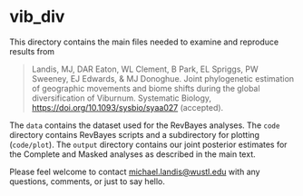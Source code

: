 # vib_div

This directory contains the main files needed to examine and reproduce results from
> Landis, MJ, DAR Eaton, WL Clement, B Park, EL Spriggs, PW Sweeney, EJ Edwards, & MJ Donoghue. Joint phylogenetic estimation of geographic movements and biome shifts during the global diversification of Viburnum. Systematic Biology, https://doi.org/10.1093/sysbio/syaa027 (accepted).

The `data` contains the dataset used for the RevBayes analyses.
The `code` directory contains RevBayes scripts and a subdirectory for plotting (`code/plot`).
The `output` directory contains our joint posterior estimates for the Complete and Masked analyses as described in the main text.

Please feel welcome to contact [michael.landis@wustl.edu](mailto:michael.landis@wustl.edu) with any questions, comments, or just to say hello.
